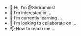 - 👋 Hi, I’m @Shriraminst
- 👀 I’m interested in ...
- 🌱 I’m currently learning ...
- 💞️ I’m looking to collaborate on ...
- 📫 How to reach me ...

<!---
Shriraminst/Shriraminst is a ✨ special ✨ repository because its `README.md` (this file) appears on your GitHub profile.
You can click the Preview link to take a look at your changes.
--->
